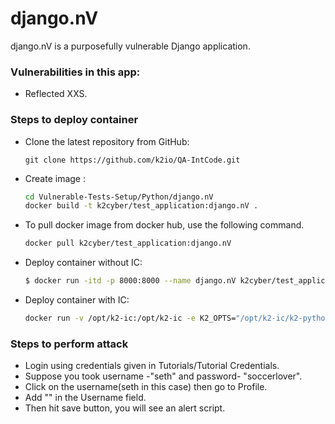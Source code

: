 # django.nV

django.nV is a purposefully vulnerable Django application.

### Vulnerabilities in this app:
- Reflected XXS.

### Steps to deploy container
- Clone the latest repository from GitHub:
  ```
  git clone https://github.com/k2io/QA-IntCode.git
  ```
  
- Create image :
    ```sh
    cd Vulnerable-Tests-Setup/Python/django.nV
    docker build -t k2cyber/test_application:django.nV .
    ```

- To pull docker image from docker hub, use the following command.
    ```sh
    docker pull k2cyber/test_application:django.nV
    ```
    
- Deploy container without IC:
    ```sh
    $ docker run -itd -p 8000:8000 --name django.nV k2cyber/test_application:django.nV
    ```
    
- Deploy container with IC:
    ```sh
    docker run -v /opt/k2-ic:/opt/k2-ic -e K2_OPTS="/opt/k2-ic/k2-python-agent/driver.py" -itd -p 8000:8000 --name django.nV  k2cyber/test_application:django.nV


### Steps to perform attack
- Login using credentials given in Tutorials/Tutorial Credentials.
- Suppose you took username -"seth" and password- "soccerlover".
- Click on the username(seth in this case) then go to Profile.
- Add "<script> alert("XSS"); </script>" in the Username field.
- Then hit save button, you will see an alert script.
